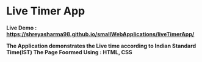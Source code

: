 # <b>Live Timer App<b>

 Live Demo : https://shreyasharma98.github.io/smallWebApplications/liveTimerApp/
 
 
 The Application demonstrates the Live time according to Indian Standard Time(IST)
 The Page Foormed Using : HTML, CSS